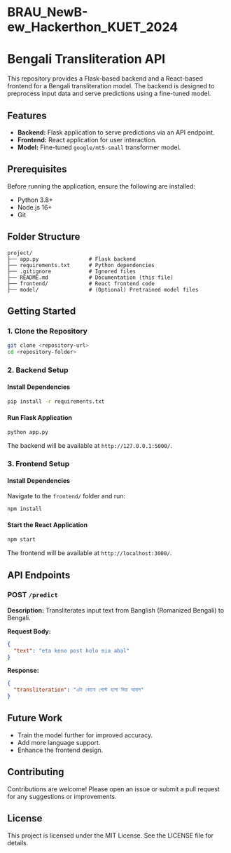 # BRAU_NewB-ew_Hackerthon_KUET_2024
# Bengali Transliteration API

This repository provides a Flask-based backend and a React-based frontend for a Bengali transliteration model. The backend is designed to preprocess input data and serve predictions using a fine-tuned model.

## Features
- **Backend:** Flask application to serve predictions via an API endpoint.
- **Frontend:** React application for user interaction.
- **Model:** Fine-tuned `google/mt5-small` transformer model.

## Prerequisites
Before running the application, ensure the following are installed:

- Python 3.8+
- Node.js 16+
- Git

## Folder Structure
```
project/
├── app.py                # Flask backend
├── requirements.txt      # Python dependencies
├── .gitignore            # Ignored files
├── README.md             # Documentation (this file)
├── frontend/             # React frontend code
├── model/                # (Optional) Pretrained model files
```

## Getting Started

### 1. Clone the Repository
```bash
git clone <repository-url>
cd <repository-folder>
```

### 2. Backend Setup

#### Install Dependencies
```bash
pip install -r requirements.txt
```

#### Run Flask Application
```bash
python app.py
```
The backend will be available at `http://127.0.0.1:5000/`.

### 3. Frontend Setup

#### Install Dependencies
Navigate to the `frontend/` folder and run:
```bash
npm install
```

#### Start the React Application
```bash
npm start
```
The frontend will be available at `http://localhost:3000/`.

## API Endpoints

### POST `/predict`
**Description:** Transliterates input text from Banglish (Romanized Bengali) to Bengali.

**Request Body:**
```json
{
  "text": "eta kono post holo mia abal"
}
```

**Response:**
```json
{
  "transliteration": "এটা কোনো পোস্ট হলো মিয়া আবাল"
}
```

## Future Work
- Train the model further for improved accuracy.
- Add more language support.
- Enhance the frontend design.

## Contributing
Contributions are welcome! Please open an issue or submit a pull request for any suggestions or improvements.

## License
This project is licensed under the MIT License. See the LICENSE file for details.

